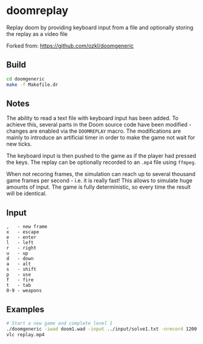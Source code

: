 # doomreplay

Replay doom by providing keyboard input from a file and optionally storing the replay as a video file

Forked from: https://github.com/ozkl/doomgeneric

## Build

```bash
cd doomgeneric
make -f Makefile.dr
```

## Notes

The ability to read a text file with keyboard input has been added. To achieve this, several parts in the
Doom source code have been modified - changes are enabled via the `DOOMREPLAY` macro. The modifications
are mainly to introduce an artificial timer in order to make the game not wait for new ticks.

The keyboard input is then pushed to the game as if the player had pressed the keys. The replay can be
optionally recorded to an `.mp4` file using `ffmpeg`.

When not recoring frames, the simulation can reach up to several thousand game frames per second - i.e. it
is really fast! This allows to simulate huge amounts of input. The game is fully deterministic, so every
time the result will be identical.

## Input

```
,   - new frame
x   - escape
e   - enter
l   - left
r   - right
u   - up
d   - down
a   - alt
s   - shift
p   - use
f   - fire
t   - tab
0-9 - weapons
```

## Examples

```bash
# Start a new game and complete level 1
./doomgeneric -iwad doom1.wad -input ../input/solve1.txt -nrecord 1200 -framerate 35 -render_frame -render_input -render_username -output replay.mp4
vlc replay.mp4
```
